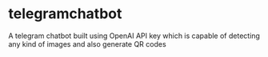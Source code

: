 # telegramchatbot
A telegram chatbot built using OpenAI API key which is capable of detecting any kind of images and also generate QR codes
